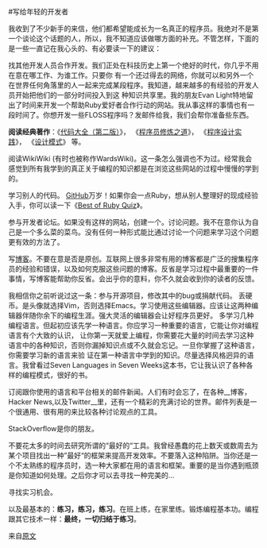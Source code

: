 #写给年轻的开发者


我收到了不少新手的来信，他们都希望能成长为一名真正的程序员。我绝对不是第一个谈论这个话题的人，所以，我不知道应该做哪方面的补充。不管怎样，下面的是一些一直记在我心头的、有必要读一下的建议：

找其他开发人员合作开发。我们正处在科技历史上第一个绝好的时代，你几乎不用在意在哪工作、为谁工作。只要你 有一个还过得去的网络，你就可以和另外一个在世界任何角落里的人一起来完成某段程序。我知道，越来越多的有经验的开发人员开始把他们的一部分时间投入到这 种知识共享里。我的朋友Evan Light特地留出了时间来开发一个帮助Ruby爱好者合作行动的网站。我从事这样的事情也有一段时间了。你想开发一些FLOSS程序吗？发邮件给我，我们会帮你准备些东西。

__阅读经典著作__：《[代码大全（第二版）](http://book.douban.com/subject/1477390/)》， 《[程序员修炼之道](http://book.douban.com/subject/1152111/)》， 《[程序设计实践](http://book.douban.com/subject/1173548/)》， 《[设计模式](http://book.douban.com/subject/2111801/)》 等。

阅读WikiWiki (有时也被称作WardsWiki)。这一条怎么强调也不为过。经常我会感觉到所有我学到的真正关于编程的知识都是在浏览这些网站的过程中慢慢的学到的。

学习别人的代码。 [GitHub](https://github.com/)万岁！如果你会一点Ruby，想从别人整理好的现成经验入手，你可以读一下《[Best of Ruby Quiz](http://book.douban.com/subject/1760600/)》。

参与开发者论坛。如果没有这样的网站，创建一个。讨论问题。我不在意你认为自己是一个多么菜的菜鸟。没有任何一种形式能比通过讨论一个问题来学习这个问题更有效的方法了。

写[博客](http://opengit.org/blog)。不要在意是否是原创。互联网上很多非常有用的博客都是广泛的搜集程序员的经验和错误，以及如何克服这些问题的博客。反省是学习过程中最重要的一件事情，写博客能帮助你反省。会出乎你的意料，你不久就会收到你的读者的反馈。

我相信你之前听说过这一条：参与开源项目，修改其中的bug或捐献代码。
丢硬币。是头像就选择Vim，否则选择Emacs。学习使用这些编辑器。应该让这两种编辑器伴随你余下的编程生涯。强大灵活的编辑器会让好程序员更好。
多学习几种编程语言。但起初应该先学一种语言。你应学习一种重要的语言，它能让你对编程语言有个大致的认识， 让你第一天就爱上编程，你需要花大量的时间去学习这种语言中的各种知识，否则你漏掉知识点或不久就会忘记。一旦你掌握了这种语言，你需要学习新的语言来验 证在第一种语言中学到的知识。尽量选择风格迥异的语言。我曾看过Seven Languages in Seven Weeks这本书，它让我认识了各种各样的编程模式，很好的书。

订阅跟你使用的语言和平台相关的邮件新闻。人们有时会忘了，在各种__博客，Hacker News,以及Twitter__里，还有一个精彩的充满讨论的世界。邮件列表是一个很通用、很有用的来比较各种讨论观点的工具。

StackOverflow是你的朋友。

不要花太多的时间去研究所谓的“最好的“工具。我曾经愚蠢的花上数天或数周去为某个项目找出一种”最好“的框架来提高开发效率。不要落入这种陷阱。当你还是一个不太熟练的程序员时，选一种大家都在用的语言和框架。重要的是当你遇到瓶颈是你知道如何处理。之后你才可以去寻找一种完美的…

寻找实习机会。

以及最基本的：__练习，练习，练习__。在班上练，在家里练。锻炼编程基本功。编程跟其它技术一样：__最终，一切归结于练习__。

来自[原文](http://www.oschina.net/news/21365)

